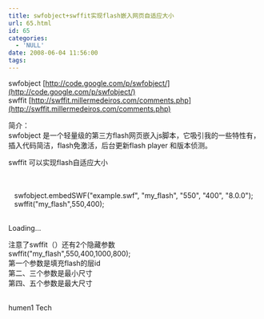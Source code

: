 ```yaml
---
title: swfobject+swffit实现flash嵌入网页自适应大小
url: 65.html
id: 65
categories:
  - 'NULL'
date: 2008-06-04 11:56:00
tags:
---
```


  

swfobject [http://code.google.com/p/swfobject/](http://code.google.com/p/swfobject/)  
swffit [http://swffit.millermedeiros.com/comments.php](http://swffit.millermedeiros.com/comments.php)

  
简介：  
swfobject 是一个轻量级的第三方flash网页嵌入js脚本，它吸引我的一些特性有，插入代码简洁，flash免激活，后台更新flash player 和版本侦测。

swffit 可以实现flash自适应大小

  
  
    
  <br /> &nbsp;&nbsp;&nbsp;swfobject.embedSWF(&quot;example.swf&quot;, &quot;my\_flash&quot;, &quot;550&quot;, &quot;400&quot;, &quot;8.0.0&quot;);<br />&nbsp;&nbsp;&nbsp;swffit(&quot;my\_flash&quot;,550,400);<br />&nbsp;&nbsp;

Loading... 

  
注意了swffit（）还有2个隐藏参数  
swffit("my_flash",550,400,1000,800);  
第一个参数是填充flash的层id  
第二、三个参数是最小尺寸  
第四、五个参数是最大尺寸  
 

humen1 Tech